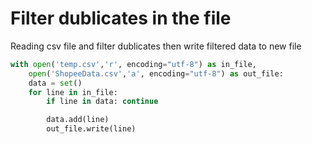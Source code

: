 # Filter dublicates in the file

Reading csv file and filter dublicates then write filtered data to new file

```python
with open('temp.csv','r', encoding="utf-8") as in_file,
    open('ShopeeData.csv','a', encoding="utf-8") as out_file:
    data = set()
    for line in in_file:
        if line in data: continue

        data.add(line)
        out_file.write(line)
```
